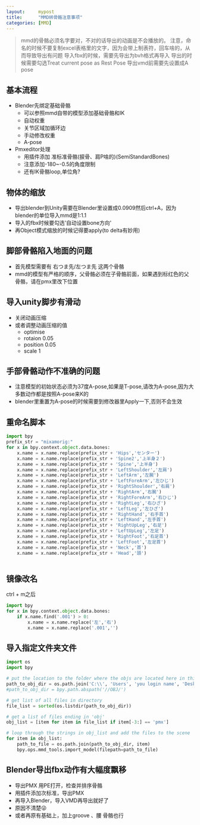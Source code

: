 ```yaml
---
layout:     mypost
title:      "MMD绑骨骼注意事项"
categories: [MMD]
---
```



> mmd的骨骼必须名字要对，不对的话导出的动画是不会播放的。
> 注意，命名的时候不要复制excel表格里的文字，因为会带上制表符，回车啥的，从而导致导出有问题
> 导入fbx的时候，需要先导出为bvh格式再导入
> 导出的时候需要勾选Treat current pose as Rest Pose
> 导出vmd前需要先设置成A pose

## 基本流程

- Blender先绑定基础骨骼
    - 可以参照mmd自带的模型添加基础骨骼和IK
    - 自动权重
    - 关节区域加循环边
    - 手动修改权重
    - A-pose
- Pmxeditor处理
    - 用插件添加 准标准骨骼(捩骨、肩P啥的)(SemiStandardBones)
    - 注意添加-180~-0.5的角度限制
    - 还有IK骨骼loop,单位角?

## 物体的缩放
- 导出blender到Unity需要在Blender里设置成0.0909然后ctrl+A，因为blender的单位导入mmd是1:1.1
- 导入的fbx时候要勾选'自动设置bone方向'
- 再Object模式缩放的时候记得要apply(to delta有妙用)

## 脚部骨骼陷入地面的问题
- 首先模型需要有 右つま先/左つま先 这两个骨骼
- mmd的模型有严格的顺序，父骨骼必须在子骨骼前面，如果遇到标红色的父骨骼，请在pmx里改下位置

## 导入unity脚步有滑动
- 关闭动画压缩
- 或者调整动画压缩的值
    - optimise
    - rotaion 0.05
    - position 0.05
    - scale 1

## 手部骨骼动作不准确的问题
- 注意模型的初始状态必须为37度A-pose,如果是T-pose,请改为A-pose,因为大多数动作都是按照A-pose来K的
- blender里重置为A-pose的时候需要到修改器里Apply一下,否则不会生效

## 重命名脚本

```python
import bpy
prefix_str = "mixamorig:" 
for x in bpy.context.object.data.bones:
    x.name = x.name.replace(prefix_str + 'Hips','センター')
    x.name = x.name.replace(prefix_str + 'Spine2','上半身２')
    x.name = x.name.replace(prefix_str + 'Spine','上半身')
    x.name = x.name.replace(prefix_str + 'LeftShoulder','左肩')
    x.name = x.name.replace(prefix_str + 'LeftArm','左腕')
    x.name = x.name.replace(prefix_str + 'LeftForeArm','左ひじ')
    x.name = x.name.replace(prefix_str + 'RightShoulder','右肩')
    x.name = x.name.replace(prefix_str + 'RightArm','右腕')
    x.name = x.name.replace(prefix_str + 'RightForeArm','右ひじ')
    x.name = x.name.replace(prefix_str + 'RightLeg','右ひざ')
    x.name = x.name.replace(prefix_str + 'LeftLeg','左ひざ')
    x.name = x.name.replace(prefix_str + 'RightHand','右手首')
    x.name = x.name.replace(prefix_str + 'LeftHand','左手首')
    x.name = x.name.replace(prefix_str + 'RightUpLeg','右足')
    x.name = x.name.replace(prefix_str + 'LeftUpLeg','左足')
    x.name = x.name.replace(prefix_str + 'RightFoot','右足首')
    x.name = x.name.replace(prefix_str + 'LeftFoot','左足首')
    x.name = x.name.replace(prefix_str + 'Neck','首')
    x.name = x.name.replace(prefix_str + 'Head','頭')
    
```

## 镜像改名

ctrl + m之后

```python
import bpy
for x in bpy.context.object.data.bones:
    if x.name.find('.001') > 0:
        x.name = x.name.replace('左','右')
        x.name = x.name.replace('.001','')  
```

## 导入指定文件夹文件

```python
import os
import bpy

# put the location to the folder where the objs are located here in this fashion
path_to_obj_dir = os.path.join('C:\\', 'Users', 'you login name', 'Desktop', 'ss') #<-WINDOWS_OS
#path_to_obj_dir = bpy.path.abspath('//OBJ/')

# get list of all files in directory
file_list = sorted(os.listdir(path_to_obj_dir))

# get a list of files ending in 'obj'
obj_list = [item for item in file_list if item[-3:] == 'pmx']

# loop through the strings in obj_list and add the files to the scene
for item in obj_list:
    path_to_file = os.path.join(path_to_obj_dir, item)
    bpy.ops.mmd_tools.import_model(filepath=path_to_file)
```

## Blender导出fbx动作有大幅度飘移

- 导出PMX 用PE打开，检查并排序骨骼
- 用插件添加次标准，导出PMX
- 再导入Blender，导入VMD再导出就好了
- 原因不清楚😜
- 或者再原有基础上，加上groove 、腰 骨骼也行
